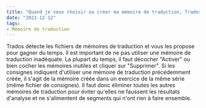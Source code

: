```yaml
---
title: "Quand je veux choisir ou créer ma mémoire de traduction, Trados me propose des mémoires d'anciens exercices. Que dois-je faire ?"
date: "2023-12-12"
tags:
- Mémoire de traduction
---
```


Trados détecte les fichiers de mémoires de traduction et vous les propose pour gagner du temps. Il est important de ne pas utiliser une mémoire de traduction inadéquate. La plupart du temps, il faut décocher "Activer" ou bien cocher les mémoires inutiles et cliquer sur "Supprimer". Si les consignes indiquent d'utiliser une mémoire de traduction précédemment créée, il s'agit de la mémoire créée dans un exercice de la même série (même fichier de consignes). Il faut donc éliminer toutes les autres mémoires de traduction pour éviter qu'elles ne faussent les résultats d'analyse et ne s'alimentent de segments qui n'ont rien à faire ensemble.
